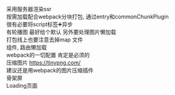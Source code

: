 采用服务器渲染ssr     
按需加载配合webpack分块打包, 通过entry和commonChunkPlugin     
很有必要将script标签➕异步     
有轮播图 最好给个默认 另外要处理图片懒加载     
打包线上也要注意去掉map 文件     
组件, 路由懒加载     
webpack的一切配置 肯定是必须的     
压缩图片 https://tinypng.com/     
建议还是用webpack的图片压缩插件     
骨架屏     
Loading页面
